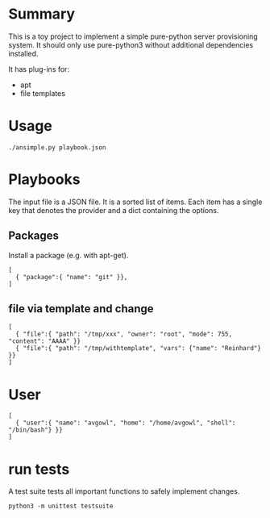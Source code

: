 # Summary
This is a toy project to implement a simple pure-python server provisioning system.
It should only use pure-python3 without additional dependencies installed.

It has plug-ins for:
- apt
- file templates 

# Usage
```
./ansimple.py playbook.json
```

# Playbooks
The input file is a JSON file. It is a sorted list of items. Each item has a single key that denotes the provider and a dict containing the options.

## Packages
Install a package (e.g. with apt-get).
```
[
  { "package":{ "name": "git" }},
]
```
## file via template and change
```
[
  { "file":{ "path": "/tmp/xxx", "owner": "root", "mode": 755, "content": "AAAA" }} 
  { "file":{ "path": "/tmp/withtemplate", "vars": {"name": "Reinhard"} }}
]
```
# User
```
[
  { "user":{ "name": "avgowl", "home": "/home/avgowl", "shell": "/bin/bash"} }}
]
```


# run tests
A test suite tests all important functions to safely implement changes.
```
python3 -m unittest testsuite
```
